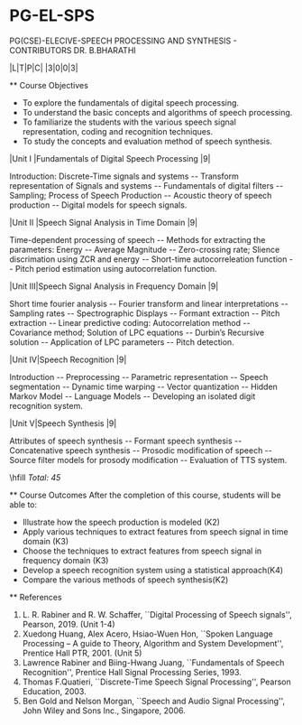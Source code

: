 # PG-EL-SPS
PG(CSE)-ELECIVE-SPEECH PROCESSING AND SYNTHESIS - CONTRIBUTORS DR. B.BHARATHI

|L|T|P|C|
|3|0|0|3|

** Course Objectives
- To explore the fundamentals of digital speech processing. 
- To understand the basic concepts and algorithms of speech processing. 
- To familiarize the students with the various speech signal representation, coding and recognition techniques. 
- To study the concepts and evaluation method of speech synthesis. 


|Unit I |Fundamentals of Digital Speech Processing                      |9|

Introduction: Discrete-Time signals and systems -- Transform
representation of Signals and systems -- Fundamentals of digital
filters -- Sampling; Process of Speech Production -- Acoustic theory
of speech production -- Digital models for speech signals.


|Unit II |Speech Signal Analysis in Time Domain                       |9|

Time-dependent processing of speech -- Methods for extracting the
parameters: Energy -- Average Magnitude -- Zero-crossing rate; Slience
discrimation using ZCR and energy -- Short-time autocorreleation
function -- Pitch period estimation using autocorrelation function.


|Unit III|Speech Signal Analysis in Frequency Domain                       |9|

Short time fourier analysis -- Fourier transform and linear
interpretations -- Sampling rates -- Spectrographic Displays --
Formant extraction -- Pitch extraction -- Linear predictive coding:
Autocorrelation method -- Covariance method; Solution of LPC equations
-- Durbin’s Recursive solution -- Application of LPC parameters --
Pitch detection.


|Unit IV|Speech Recognition                                             |9|

Introduction -- Preprocessing -- Parametric representation -- Speech
segmentation -- Dynamic time warping -- Vector quantization -- Hidden
Markov Model -- Language Models -- Developing an isolated digit
recognition system.


|Unit V|Speech Synthesis                  |9|

Attributes of speech synthesis -- Formant speech synthesis --
Concatenative speech synthesis -- Prosodic modification of speech --
Source filter models for prosody modification -- Evaluation of TTS
system.

\hfill *Total: 45*

** Course Outcomes
After the completion of this course, students will be able to: 
- Illustrate how the speech production  is modeled (K2)
- Apply various techniques to extract features from speech signal in time domain (K3)
- Choose the techniques to extract features from speech signal in frequency domain (K3)
- Develop a speech recognition system using a statistical approach(K4)
- Compare the various methods of speech synthesis(K2)


** References
1. L. R. Rabiner and R. W. Schaffer, ``Digital Processing of Speech
   signals'', Pearson, 2019. (Unit 1-4)
2. Xuedong Huang, Alex Acero, Hsiao-Wuen Hon, ``Spoken Language
   Processing – A guide to Theory, Algorithm and System Development'',
   Prentice Hall PTR, 2001. (Unit 5)
3. Lawrence Rabiner and Biing-Hwang Juang, ``Fundamentals of Speech
   Recognition'', Prentice Hall Signal Processing Series, 1993.
4. Thomas F.Quatieri, ``Discrete-Time Speech Signal Processing'',
   Pearson Education, 2003.
5. Ben Gold and Nelson Morgan, ``Speech and Audio Signal Processing'',
   John Wiley and Sons Inc., Singapore, 2006.



